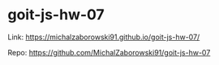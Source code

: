 # goit-js-hw-07

Link:
https://michalzaborowski91.github.io/goit-js-hw-07/

Repo:
https://github.com/MichalZaborowski91/goit-js-hw-07
